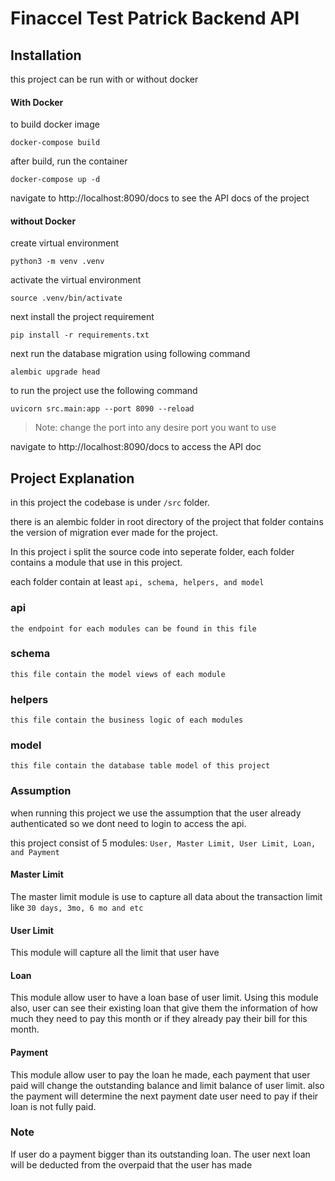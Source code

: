 # Finaccel Test Patrick Backend API

## Installation
this project can be run with or without docker

#### With Docker
to build docker image
```
docker-compose build
```

after build, run the container
```
docker-compose up -d
```
navigate to http://localhost:8090/docs to see the API docs of the project

#### without Docker
create virtual environment

```
python3 -m venv .venv
```

activate the virtual environment
```
source .venv/bin/activate
```

next install the project requirement
```
pip install -r requirements.txt
```

next run the database migration using following command
```
alembic upgrade head
```

to run the project use the following command
```
uvicorn src.main:app --port 8090 --reload
```
> Note: change the port into any desire port you want to use

navigate to http://localhost:8090/docs to access the API doc

## Project Explanation
in this project the codebase is under `/src` folder.

there is an alembic folder in root directory of the project
that folder contains the version of migration ever made for the project.

In this project i split the source code into seperate folder, each folder contains a module that use in this project.

each folder contain at least `api, schema, helpers, and model`

### api
```
the endpoint for each modules can be found in this file
```

### schema
```
this file contain the model views of each module
```

### helpers
```
this file contain the business logic of each modules
```

### model
```
this file contain the database table model of this project
```

### Assumption
when running this project we use the assumption that the user already authenticated so we dont need to login to access the api.

this project consist of 5 modules: `User, Master Limit, User Limit, Loan, and Payment`

#### Master Limit
The master limit module is use to capture all data about the transaction limit like `30 days, 3mo, 6 mo and etc`

#### User Limit
This module will capture all the limit that user have

#### Loan
This module allow user to have a loan base of user limit. Using this module also, user can see their existing loan that give them the information of how much they need to pay this month or if they already pay their bill for this month. 

#### Payment
This module allow user to pay the loan he made, each payment that user paid will change the outstanding balance and limit balance of user limit. also the payment will determine the next payment date user need to pay if their loan is not fully paid.

### Note
If user do a payment bigger than its outstanding loan. The user next loan will be deducted from the overpaid that the user has made 
